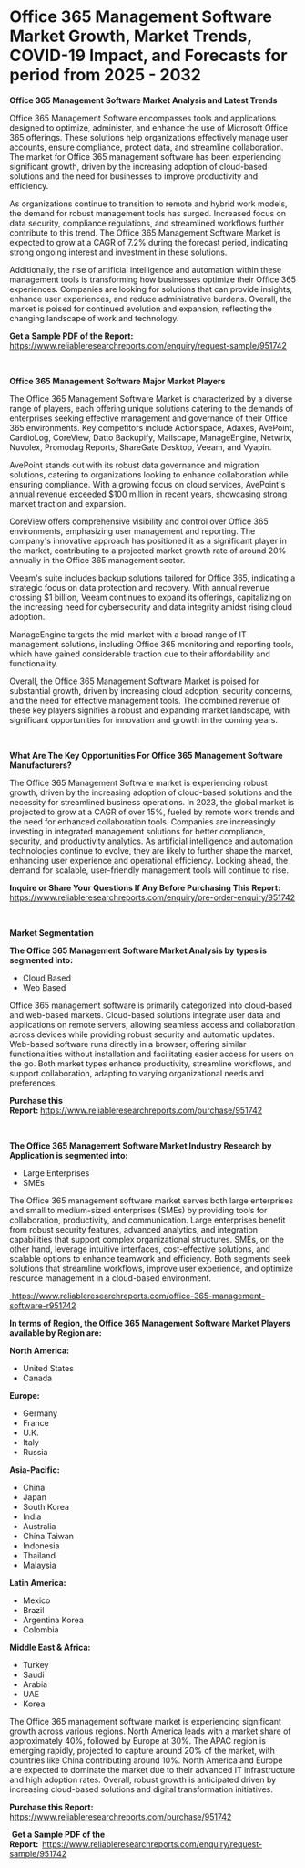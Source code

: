 <p><h1>Office 365 Management Software Market Growth, Market Trends, COVID-19 Impact, and Forecasts for period from 2025 - 2032</h1></p><p><strong>Office 365 Management Software Market Analysis and Latest Trends</strong></p>
<p><p>Office 365 Management Software encompasses tools and applications designed to optimize, administer, and enhance the use of Microsoft Office 365 offerings. These solutions help organizations effectively manage user accounts, ensure compliance, protect data, and streamline collaboration. The market for Office 365 management software has been experiencing significant growth, driven by the increasing adoption of cloud-based solutions and the need for businesses to improve productivity and efficiency.</p><p>As organizations continue to transition to remote and hybrid work models, the demand for robust management tools has surged. Increased focus on data security, compliance regulations, and streamlined workflows further contribute to this trend. The Office 365 Management Software Market is expected to grow at a CAGR of 7.2% during the forecast period, indicating strong ongoing interest and investment in these solutions. </p><p>Additionally, the rise of artificial intelligence and automation within these management tools is transforming how businesses optimize their Office 365 experiences. Companies are looking for solutions that can provide insights, enhance user experiences, and reduce administrative burdens. Overall, the market is poised for continued evolution and expansion, reflecting the changing landscape of work and technology.</p></p>
<p><strong>Get a Sample PDF of the Report:&nbsp;</strong> <a href="https://www.reliableresearchreports.com/enquiry/request-sample/951742?utm_campaign=2662&utm_medium=2&utm_source=Github&utm_content=ia&utm_term=17042025&utm_id=office-365-management-software">https://www.reliableresearchreports.com/enquiry/request-sample/951742</a></p>
<p>&nbsp;</p>
<p><strong>Office 365 Management Software Major Market Players</strong></p>
<p><p>The Office 365 Management Software Market is characterized by a diverse range of players, each offering unique solutions catering to the demands of enterprises seeking effective management and governance of their Office 365 environments. Key competitors include Actionspace, Adaxes, AvePoint, CardioLog, CoreView, Datto Backupify, Mailscape, ManageEngine, Netwrix, Nuvolex, Promodag Reports, ShareGate Desktop, Veeam, and Vyapin.</p><p>AvePoint stands out with its robust data governance and migration solutions, catering to organizations looking to enhance collaboration while ensuring compliance. With a growing focus on cloud services, AvePoint's annual revenue exceeded $100 million in recent years, showcasing strong market traction and expansion.</p><p>CoreView offers comprehensive visibility and control over Office 365 environments, emphasizing user management and reporting. The company's innovative approach has positioned it as a significant player in the market, contributing to a projected market growth rate of around 20% annually in the Office 365 management sector.</p><p>Veeam's suite includes backup solutions tailored for Office 365, indicating a strategic focus on data protection and recovery. With annual revenue crossing $1 billion, Veeam continues to expand its offerings, capitalizing on the increasing need for cybersecurity and data integrity amidst rising cloud adoption.</p><p>ManageEngine targets the mid-market with a broad range of IT management solutions, including Office 365 monitoring and reporting tools, which have gained considerable traction due to their affordability and functionality.</p><p>Overall, the Office 365 Management Software Market is poised for substantial growth, driven by increasing cloud adoption, security concerns, and the need for effective management tools. The combined revenue of these key players signifies a robust and expanding market landscape, with significant opportunities for innovation and growth in the coming years.</p></p>
<p>&nbsp;</p>
<p><strong>What Are The Key Opportunities For Office 365 Management Software Manufacturers?</strong></p>
<p><p>The Office 365 Management Software market is experiencing robust growth, driven by the increasing adoption of cloud-based solutions and the necessity for streamlined business operations. In 2023, the global market is projected to grow at a CAGR of over 15%, fueled by remote work trends and the need for enhanced collaboration tools. Companies are increasingly investing in integrated management solutions for better compliance, security, and productivity analytics. As artificial intelligence and automation technologies continue to evolve, they are likely to further shape the market, enhancing user experience and operational efficiency. Looking ahead, the demand for scalable, user-friendly management tools will continue to rise.</p></p>
<p><strong>Inquire or Share Your Questions If Any Before Purchasing This Report:</strong> <a href="https://www.reliableresearchreports.com/enquiry/pre-order-enquiry/951742?utm_campaign=2662&utm_medium=2&utm_source=Github&utm_content=ia&utm_term=17042025&utm_id=office-365-management-software">https://www.reliableresearchreports.com/enquiry/pre-order-enquiry/951742</a></p>
<p>&nbsp;</p>
<p><strong>Market Segmentation</strong></p>
<p><strong>The Office 365 Management Software Market Analysis by types is segmented into:</strong></p>
<p><ul><li>Cloud Based</li><li>Web Based</li></ul></p>
<p><p>Office 365 management software is primarily categorized into cloud-based and web-based markets. Cloud-based solutions integrate user data and applications on remote servers, allowing seamless access and collaboration across devices while providing robust security and automatic updates. Web-based software runs directly in a browser, offering similar functionalities without installation and facilitating easier access for users on the go. Both market types enhance productivity, streamline workflows, and support collaboration, adapting to varying organizational needs and preferences.</p></p>
<p><strong>Purchase this Report:&nbsp;</strong><a href="https://www.reliableresearchreports.com/purchase/951742?utm_campaign=2662&utm_medium=2&utm_source=Github&utm_content=ia&utm_term=17042025&utm_id=office-365-management-software">https://www.reliableresearchreports.com/purchase/951742</a></p>
<p>&nbsp;</p>
<p><strong>The Office 365 Management Software Market Industry Research by Application is segmented into:</strong></p>
<p><ul><li>Large Enterprises</li><li>SMEs</li></ul></p>
<p><p>The Office 365 management software market serves both large enterprises and small to medium-sized enterprises (SMEs) by providing tools for collaboration, productivity, and communication. Large enterprises benefit from robust security features, advanced analytics, and integration capabilities that support complex organizational structures. SMEs, on the other hand, leverage intuitive interfaces, cost-effective solutions, and scalable options to enhance teamwork and efficiency. Both segments seek solutions that streamline workflows, improve user experience, and optimize resource management in a cloud-based environment.</p></p>
<p><a href="https://www.reliableresearchreports.com/office-365-management-software-r951742?utm_campaign=2662&utm_medium=2&utm_source=Github&utm_content=ia&utm_term=17042025&utm_id=office-365-management-software">&nbsp;https://www.reliableresearchreports.com/office-365-management-software-r951742</a></p>
<p><strong>In terms of Region, the Office 365 Management Software Market Players available by Region are:</strong></p>
<p>
    <p> <strong> North America: </strong>
        <ul>
            <li>United States</li>
            <li>Canada</li>
        </ul>
        </p> 
    <p> <strong> Europe: </strong>
        <ul>
            <li>Germany</li>
            <li>France</li>
            <li>U.K.</li>
            <li>Italy</li>
            <li>Russia</li>
        </ul>
        </p> 
    <p> <strong> Asia-Pacific: </strong>
        <ul>
            <li>China</li>
            <li>Japan</li>
            <li>South Korea</li>
            <li>India</li>
            <li>Australia</li>
            <li>China Taiwan</li>
            <li>Indonesia</li>
            <li>Thailand</li>
            <li>Malaysia</li>
        </ul>
        </p> 
    <p> <strong> Latin America: </strong>
        <ul>
            <li>Mexico</li>
            <li>Brazil</li>
            <li>Argentina Korea</li>
            <li>Colombia</li>
        </ul>
        </p> 
    <p> <strong> Middle East & Africa: </strong>
        <ul>
            <li>Turkey</li>
            <li>Saudi</li>
            <li>Arabia</li>
            <li>UAE</li>
            <li>Korea</li>
        </ul>
    </p>
    </p>
<p><p>The Office 365 management software market is experiencing significant growth across various regions. North America leads with a market share of approximately 40%, followed by Europe at 30%. The APAC region is emerging rapidly, projected to capture around 20% of the market, with countries like China contributing around 10%. North America and Europe are expected to dominate the market due to their advanced IT infrastructure and high adoption rates. Overall, robust growth is anticipated driven by increasing cloud-based solutions and digital transformation initiatives.</p></p>
<p><strong>Purchase this Report: </strong><a href="https://www.reliableresearchreports.com/purchase/951742?utm_campaign=2662&utm_medium=2&utm_source=Github&utm_content=ia&utm_term=17042025&utm_id=office-365-management-software">https://www.reliableresearchreports.com/purchase/951742</a></p>
<p>&nbsp;<strong>Get a Sample PDF of the Report:&nbsp;&nbsp;</strong><a href="https://www.reliableresearchreports.com/enquiry/request-sample/951742?utm_campaign=2662&utm_medium=2&utm_source=Github&utm_content=ia&utm_term=17042025&utm_id=office-365-management-software">https://www.reliableresearchreports.com/enquiry/request-sample/951742</a></p>
<p><strong></strong></p>
<p><p></p><p></p><p></p></p>